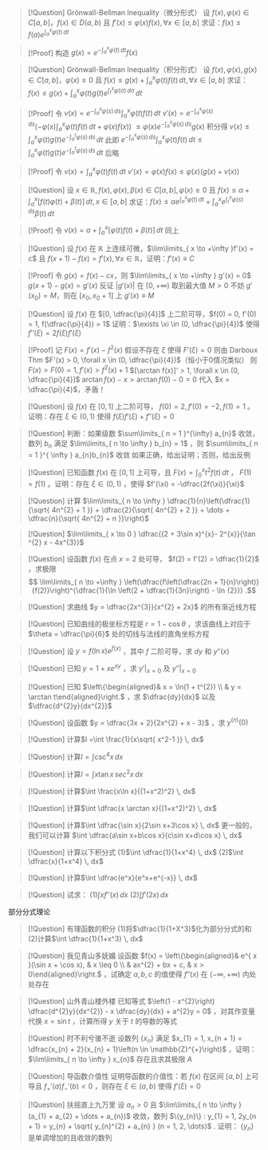 > [!Question] Grönwall-Bellman Inequality（微分形式）
> 设 $f(x), \varphi(x) \in C[a, b]$，$f(x) \in D(a, b)$ 且 $f'(x) \leq \varphi(x)f(x), \forall x \in [a, b]$
> 求证：$f(x) \leq f(a)e^{ \int_{ a }^{x} \varphi(t) \, dt }$

> [!Proof]
> 构造 $g(x) = e^{ -\int_{a}^{x} \varphi(t) \, dt }f(x)$



> [!Question] Grönwall-Bellman Inequality（积分形式）
> 设 $f(x), \varphi(x), g(x) \in C[a, b]$，$\varphi(x) \geq 0$ 且 $f(x) \leq g(x) + \int_{a}^{x} \varphi(t)f(t) \, dt, \forall x \in [a, b]$
> 求证：$f(x) \leq g(x) + \int_{a}^{x} \varphi(t)g(t)e^{ \int_{t}^{x} \varphi(\sigma) \, d\sigma } \, dt$

> [!Proof]
> 令 $v(x) = e^{ -\int_{a}^{x} \varphi(s) \, ds } \int_{a}^{x} \varphi(t)f(t) \, dt$
> $v'(x) = e^{ -\int_{a}^{x} \varphi(s) \, ds } (-\varphi(x)\int_{a}^{x} \varphi(t)f(t) \, dt + \varphi(x)f(x))$
> $\leq \varphi(x) e^{ -\int_{a}^{x} \varphi(s) \, ds } g(x)$
> 积分得
> $v(x) \leq \int_{a}^{x} \varphi(t) g(t) e^{ -\int_{a}^{t} \varphi(s) \, ds } \, dt$
> 此即
> $e^{ -\int_{a}^{x} \varphi(s) \, ds } \int_{a}^{x} \varphi(t)f(t) \, dt \leq \int_{a}^{x} \varphi(t) g(t) e^{ -\int_{a}^{t} \varphi(s) \, ds } \, dt$
> 后略

> [!Proof]
> 令 $v(x) = \int_{a}^{x} \varphi(t)f(t) \, dt$
> $v'(x) = \varphi(x)f(x) \leq \varphi(x)(g(x) + v(x))$



> [!Question]
> 设 $x \in \mathbb{R}, f(x),\varphi(x),\beta(x) \in C[a, b], \varphi(x) \geq 0$ 且 $f(x) \leq \alpha + \int_{a}^{x} [f(t)\varphi(t) + \beta(t)] \, dt, x \in [a, b]$
> 求证：$f(x) \leq \alpha e^{ \int_{a}^{x} \varphi(t) \, dt } + \int_{a}^{x} e^{ \int_{t}^{x} \varphi(s) \, ds } \beta(t) \, dt$

> [!Proof]
> 令 $v(x) = a + \int_{a}^{x} [\varphi(t)f(t) + \beta(t)] \, dt$
> 同上



> [!Question]
> 设 $f(x)$ 在 $\mathbb{R}$ 上连续可微，$\lim\limits_{ x \to +\infty }f'(x) = c$ 且 $f(x + 1) - f(x) = f'(x), \forall x \in \mathbb{R}$，证明：$f'(x) \equiv C$

> [!Proof]
> 令 $g(x) = f(x) - cx$，则 $\lim\limits_{ x \to +\infty } g'(x) = 0$
> $g(x + 1) - g(x) = g'(x)$
> 反证
> $|g'(x)|$ 在 $[0, +\infty)$ 取到最大值 $M > 0$
> 不妨 $g'(x_{0}) = M$，则在 $[x_{0}, x_{0} + 1]$ 上 $g'(x) \equiv M$



> [!Question]
> 设 $f(x)$ 在 $[0, \dfrac{\pi}{4}]$ 上二阶可导，$f(0) = 0, f'(0) = 1, f(\dfrac{\pi}{4}) = 1$
> 证明：$\exists \xi \in (0, \dfrac{\pi}{4})$ 使得 $f''(\xi) = 2f(\xi)f'(\xi)$

> [!Proof]
> 记 $F(x) = f'(x) - f^{2}(x)$
> 假设不存在 $\xi$ 使得 $F'(\xi) = 0$
> 则由 Darboux Thm $F'(x) > 0, \forall x \in (0, \dfrac{\pi}{4})$（恒小于0情况类似）
> 则 $F(x) > F(0) = 1, f'(x) > f^{2}(x) + 1$
> $[\arctan f(x)]' > 1, \forall x \in (0, \dfrac{\pi}{4}]$
> $\arctan f(x) - x > \arctan f(0) - 0 = 0$
> 代入 $x = \dfrac{\pi}{4}$，矛盾！



> [!Question]
> 设 $f(x)$ 在 $[0, 1]$ 上二阶可导， $f(0) = 2, f'(0) = -2, f(1) = 1$ 。证明：存在 $\xi \in (0, 1)$ 使得 $f(\xi)f'(\xi) + f''(\xi) = 0$



> [!Question]
> 判断：如果级数 $\sum\limits_{ n = 1 }^{\infty} a_{n}$ 收敛，数列 $b_{n}$ 满足 $\lim\limits_{ n \to \infty } b_{n} = 1$ ，则 $\sum\limits_{ n = 1 }^{ \infty } a_{n}b_{n}$ 收敛
> 如果正确，给出证明；否则，给出反例



> [!Question]
> 已知函数 $f(x)$ 在 $[0, 1]$ 上可导，且 $F(x) = \int_{0}^{x} t^{2}f(t) \, dt$ ， $F(1) = f(1)$ 。证明：存在 $\xi \in (0, 1)$ ，使得 $f'(\xi) = -\dfrac{2f(\xi)}{\xi}$



> [!Question]
> 计算 $\lim\limits_{ n \to \infty } \dfrac{1}{n}\left(\dfrac{1}{\sqrt{ 4n^{2} + 1 }} + \dfrac{2}{\sqrt{ 4n^{2} + 2 }} + \dots + \dfrac{n}{\sqrt{ 4n^{2} + n }}\right)$



> [!Question]
> $\lim\limits_{ x \to 0 } \dfrac{(2 + 3\sin x)^{x}-  2^{x}}{\tan ^{2} x - 4x^{3}}$



> [!Question]
> 设函数 $f(x)$ 在点 $x = 2$ 处可导， $f(2) = f'(2) = \dfrac{1}{2}$ ，求极限 
> $$
\lim\limits_{ n \to +\infty } \left(\dfrac{f\left(\dfrac{2n + 1}{n}\right)}{f(2)}\right)^{\dfrac{1}{\ln \left(2 + \dfrac{1}{3n}\right) - \ln {2}}} 
.$$



> [!Question]
> 求曲线 $y = \dfrac{2x^{3}}{x^{2} + 2x}$ 的所有渐近线方程



> [!Question]
> 已知曲线的极坐标方程是 $r = 1 - \cos\theta$ ，求该曲线上对应于 $\theta = \dfrac{\pi}{6}$ 处的切线与法线的直角坐标方程



 > [!Question]
 > 设 $y = f(\ln x)e^{f(x)}$ ，其中 $f$ 二阶可导，求 $dy$ 和 $y''(x)$


 > [!Question]
 > 已知 $y = 1 + xe^{ xy }$ ，求 $y'|_{x = 0}$ 及 $y''|_{x = 0}$



> [!Question]
> 已知 $\left\{\begin{aligned}& x = \ln(1 + t^{2}) \\ & y = \arctan t\end{aligned}\right.$ ，求 $\dfrac{dy}{dx}$ 以及 $\dfrac{d^{2}y}{dx^{2}}$



> [!Question]
> 设函数 $y = \dfrac{3x + 2}{2x^{2} + x - 3}$ ，求 $y^{(n)}(0)$



>[!Question]
>计算$I =\int \frac{1}{x\sqrt{ x^2-1 }} \, dx$



>[!Question]
>计算$I=\int \csc^4x \, dx$



>[!Question]
>计算$I=\int x\tan x \, sec^2x \, dx$



>[!Question]
>计算$\int \frac{x\ln x}{(1+x^2)^2} \, dx$



>[!Question]
>计算$\int \dfrac{x \arctan x}{(1+x^2)^2} \, dx$


>[!Question]
>计算$\int \dfrac{\sin x}{2\sin x+3\cos x} \, dx$
>更一般的，我们可以计算
>$\int \dfrac{a\sin x+b\cos x}{c\sin x+d\cos x} \, dx$



>[!Question]
>计算以下积分式
>(1)$\int \dfrac{1}{1+x^4} \, dx$
>(2)$\int \dfrac{x}{1+x^4} \, dx$



>[!Question]
>计算$\int \dfrac{e^x}{e^x+e^{-x}} \, dx$



>[!Question]
>试求：
>(1)$\int  xf''(x) \, dx$
>(2)$\int  f'(2x) \, dx$



部分分式理论



>[!Question]
>有理函数的积分
>(1)将$\dfrac{1}{1+X^3}$化为部分分式的和
>(2)计算$\int \dfrac{1}{1+x^3} \, dx$


> [!Question] 我见青山多妩媚
> 设函数  $f(x) = \left\{\begin{aligned}& e^{ x }(\sin x + \cos x), & x \leq 0 \\ & ax^{2} + bx + c, & x > 0\end{aligned}\right.$ ，试确定 $a, b, c$ 的值使得 $f''(x)$ 在 $(-\infty, +\infty)$ 内处处存在

> [!Question] 山外青山楼外楼
> 已知等式 $\left(1 - x^{2}\right) \dfrac{d^{2}y}{dx^{2}} - x \dfrac{dy}{dx} + a^{2}y = 0$ ，对其作变量代换 $x = \sin t$ ，计算所得 $y$ 关于 $t$ 的导数的等式

> [!Question] 时不利兮骓不逝
> 设数列 $\{x_{n}\}$ 满足 $x_{1} = 1, x_{n + 1} = \dfrac{x_{n} + 2}{x_{n} + 1}\left(n \in \mathbb{Z}^{+}\right)$ ，证明： $\lim\limits_{ n \to \infty } x_{n}$ 存在且求其极限 $A$

> [!Question] 导函数介值性
> 证明导函数的介值性：若 $f(x)$ 在区间 $[a, b]$ 上可导且 $f_{+}'(a)f_{-}'(b) < 0$ ，则存在 $\xi \in (a, b)$ 使得 $f'(\xi) = 0$

> [!Question] 扶摇直上九万里
> 设 $a_{n} > 0$ 且 $\lim\limits_{ n \to \infty }(a_{1} + a_{2} + \dots + a_{n})$ 收敛，数列 $\{y_{n}\} : y_{1} = 1, 2y_{n + 1} = y_{n} + \sqrt{ y_{n}^{2} + a_{n} } (n = 1, 2, \dots)$ .
> 证明： $\{y_{n}\}$ 是单调增加的且收敛的数列

